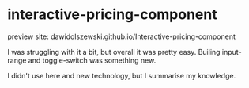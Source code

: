 # interactive-pricing-component

preview site: dawidolszewski.github.io/Interactive-pricing-component

I was struggling with it a bit, but overall it was pretty easy.
Builing input-range and toggle-switch was something new.

I didn't use here and new technology, but I summarise my knowledge.
